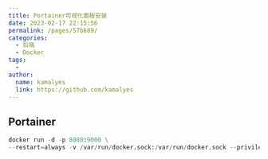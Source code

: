 ```yaml
---
title: Portainer可视化面板安装
date: 2023-02-17 22:15:56
permalink: /pages/57b689/
categories:
  - 后端
  - Docker
tags:
  - 
author: 
  name: kamalyes
  link: https://github.com/kamalyes
---
```

## Portainer
```python
docker run -d -p 8080:9000 \
--restart=always -v /var/run/docker.sock:/var/run/docker.sock --privileged=true portainer/portainer
```
